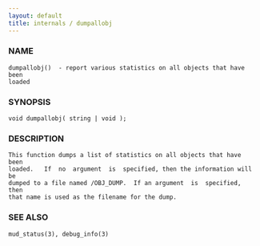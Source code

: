 ```yaml
---
layout: default
title: internals / dumpallobj
---
```






### NAME
    dumpallobj()  - report various statistics on all objects that have been
    loaded


### SYNOPSIS
    void dumpallobj( string | void );


### DESCRIPTION
    This function dumps a list of statistics on all objects that have  been
    loaded.   If  no  argument  is  specified, then the information will be
    dumped to a file named /OBJ_DUMP.  If an argument  is  specified,  then
    that name is used as the filename for the dump.


### SEE ALSO
    mud_status(3), debug_info(3)



